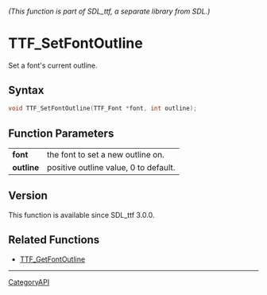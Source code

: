 ###### (This function is part of SDL_ttf, a separate library from SDL.)
# TTF_SetFontOutline

Set a font's current outline.

## Syntax

```c
void TTF_SetFontOutline(TTF_Font *font, int outline);

```

## Function Parameters

|                 |                                       |
| --------------- | ------------------------------------- |
| **font**        | the font to set a new outline on.     |
| **outline**     | positive outline value, 0 to default. |

## Version

This function is available since SDL_ttf 3.0.0.

## Related Functions

* [TTF_GetFontOutline](TTF_GetFontOutline)

----
[CategoryAPI](CategoryAPI)

